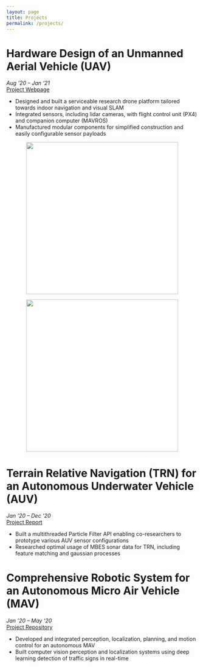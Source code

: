 ```yaml
---
layout: page
title: Projects
permalink: /projects/
---
```



# Hardware Design of an Unmanned Aerial Vehicle (UAV)
*Aug ’20 – Jan ‘21* <br>
[Project Webpage](https://alsarmie.github.io/DD2414-Documentation/) <br>

 * Designed and built a serviceable research drone platform tailored towards indoor navigation and visual SLAM
 * Integrated sensors, including lidar cameras, with flight control unit (PX4) and companion computer (MAVROS)
 * Manufactured modular components for simplified construction and easily configurable sensor payloads

<p align="center">
  <a href="/projects/">
    <img src="../img/heavy_boy.jpg" height="400">
  </a>
</p>

<p align="center">
  <a href="/projects/">
    <img src="../img/awesome_drone.gif" height="400">
  </a>
</p>

# Terrain Relative Navigation (TRN) for an Autonomous Underwater Vehicle (AUV)
*Jan ’20 – Dec ‘20* <br>
[Project Report](https://drive.google.com/file/d/1qWFHkYBH9ujdldfnacRQuP8OoNJ60fOj/view?usp=sharing) <br>

 * Built a multithreaded Particle Filter API enabling co-researchers to prototype various AUV sensor configurations
 * Researched optimal usage of MBES sonar data for TRN, including feature matching and gaussian processes


# Comprehensive Robotic System for an Autonomous Micro Air Vehicle (MAV)
*Jan ’20 – May ‘20* <br>
[Project Repository](https://github.com/Hackerman342/crazyflie_9)

 * Developed and integrated perception, localization, planning, and motion control for an autonomous MAV
 * Built computer vision perception and localization systems using deep learning detection of traffic signs in real-time

